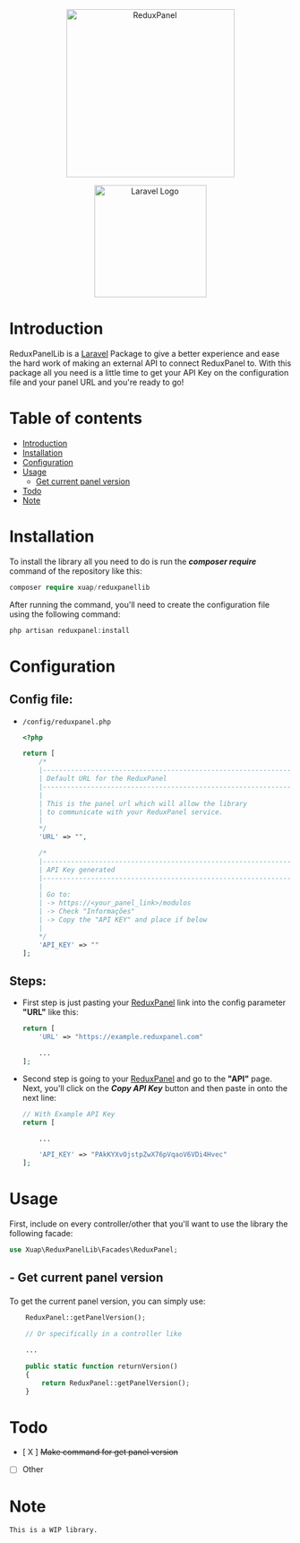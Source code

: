 <center>
<a href="https://reduxpanel.com" target="_blank">
<img src="https://i.imgur.com/tys3mXz.png" alt="ReduxPanel" width=300 />
</a>
<p>

<a href="https://laravel.com" target="_blank">

<img src="https://raw.githubusercontent.com/laravel/art/master/logo-lockup/5%20SVG/2%20CMYK/1%20Full%20Color/laravel-logolockup-cmyk-red.svg" width="200" alt="Laravel Logo">

</a>

</p>

</center>

# Introduction

ReduxPanelLib is a [Laravel](https://laravel.com) Package to give a better experience and ease the hard work of making an external API to connect ReduxPanel to. With this package all you need is a little time to get your API Key on the configuration file and your panel URL and you're ready to go! 


# Table of contents
  - [Introduction](#introduction)
  - [Installation](#installation)
  - [Configuration](#configuration)
  - [Usage](#usage)
    - [Get current panel version](#getpanelcurrentversion)
  - [Todo](#todo)
  - [Note](#note)
  
# Installation
To install the library all you need to do is run the **_composer require_** command of the repository like this:

```php
composer require xuap/reduxpanellib
```

After running the command, you'll need to create the configuration file using the following command:

```php
php artisan reduxpanel:install
```

# Configuration
## Config file:
- ```/config/reduxpanel.php```
    ```php
    <?php

    return [
        /*
        |--------------------------------------------------------------------------
        | Default URL for the ReduxPanel
        |--------------------------------------------------------------------------
        |
        | This is the panel url which will allow the library
        | to communicate with your ReduxPanel service.
        |
        */
        'URL' => "",

        /*
        |--------------------------------------------------------------------------
        | API Key generated
        |--------------------------------------------------------------------------
        |
        | Go to:
        | -> https://<your_panel_link>/modulos
        | -> Check "Informações"
        | -> Copy the "API KEY" and place if below
        |
        */
        'API_KEY' => ""
    ];
    ```

## Steps:
- First step is just pasting your <a href="https://reduxpanel.com" target="_blank">ReduxPanel</a> link into the config parameter **"URL"** like this:
    ```php
    return [
        'URL' => "https://example.reduxpanel.com"

        ...
    ];
    ```
- Second step is going to your <a href="https://reduxpanel.com" target="_blank">ReduxPanel</a> and go to the **"API"** page. Next, you'll click on the **_Copy API Key_** button and then paste in onto the next line:
    ```php
    // With Example API Key
    return [

        ...

        'API_KEY' => "PAkKYXvOjstpZwX76pVqaoV6VDi4Hvec"
    ];
    ```

# Usage
First, include on every controller/other that you'll want to use the library the following facade:
```php
use Xuap\ReduxPanelLib\Facades\ReduxPanel;
```

## <p id="getpanelcurrentversion">- Get current panel version</p>
To get the current panel version, you can simply use:
```php
    ReduxPanel::getPanelVersion();

    // Or specifically in a controller like

    ...

    public static function returnVersion()
    {
        return ReduxPanel::getPanelVersion();
    }
```


# Todo
- [ X ] ~~Make command for get panel version~~
- [   ] Other

# Note
    This is a WIP library.
